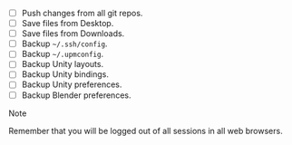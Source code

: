 * [ ] Push changes from all git repos.
* [ ] Save files from Desktop.
* [ ] Save files from Downloads.
* [ ] Backup `~/.ssh/config`.
* [ ] Backup `~/.upmconfig`.
* [ ] Backup Unity layouts.
* [ ] Backup Unity bindings.
* [ ] Backup Unity preferences.
* [ ] Backup Blender preferences.

> [!NOTE]
> Remember that you will be logged out of all sessions in all web browsers.
